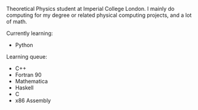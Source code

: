 Theoretical Physics student at Imperial College London. I mainly do computing for my degree or related physical computing projects, and a lot of math.

Currently learning:
- Python

Learning queue:
- C++
- Fortran 90
- Mathematica
- Haskell
- C
- x86 Assembly

<!---
Fjoerde/Fjoerde is a ✨ special ✨ repository because its `README.md` (this file) appears on your GitHub profile.
You can click the Preview link to take a look at your changes.
--->
